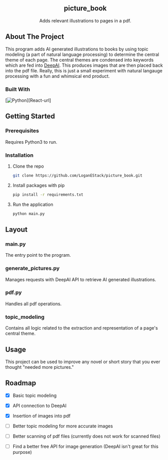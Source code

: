 <!-- INTRODUCTION -->
<h2 align="center">picture_book</h3>
  <p align="center">
    Adds relevant illustrations to pages in a pdf.
    <br />
  </p>
</div>


<!-- ABOUT THE PROJECT -->
## About The Project

This program adds AI generated illustrations to books by using topic modeling 
(a part of natural language processing) to determine the central theme of each page. 
The central themes are condensed into keywords which are fed into [DeepAI]. 
This produces images that are then placed back into the pdf file. Really, this is just 
a small experiment with natural langauge processing with a fun and whimsical end product.

### Built With

[![Python][Python]][React-url]


<!-- GETTING STARTED -->
## Getting Started

### Prerequisites

Requires Python3 to run.

### Installation

1. Clone the repo
   ```sh
   git clone https://github.com/LoganEStack/picture_book.git
   ```
2. Install packages with pip
   ```sh
   pip install -r requirements.txt
   ```
3. Run the application
   ```sh
   python main.py
   ```


<!-- Layout -->
## Layout

### main.py
The entry point to the program.

### generate_pictures.py
Manages requests with DeepAI API to retrieve AI generated illustrations.

### pdf.py
Handles all pdf operations.

### topic_modeling
Contains all logic related to the extraction and representation of a page's central theme.


<!-- USAGE EXAMPLES -->
## Usage

This project can be used to improve any novel or short story 
that you ever thought "needed more pictures."


<!-- ROADMAP -->
## Roadmap

- [x] Basic topic modeling
- [x] API connection to DeepAI
- [x] Insertion of images into pdf
- [ ] Better topic modeling for more accurate images
- [ ] Better scanning of pdf files (currently does not work for scanned files)
- [ ] Find a better free API for image generation (DeepAI isn't great for this purpose)


<!-- MARKDOWN LINKS & IMAGES -->
[DeepAI]: https://deepai.org/
[Python]: https://img.shields.io/badge/python-3670A0?style=for-the-badge&logo=python&logoColor=ffdd54

